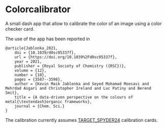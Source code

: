 # Colorcalibrator

A small dash app that allow to calibrate the color of an image using a color checker card.

The use of the app has been reported in 

```
@article{Jablonka_2021,
    doi = {10.1039/d0sc05337f},
    url = {https://doi.org/10.1039%2Fd0sc05337f},
    year = 2021,
    publisher = {Royal Society of Chemistry ({RSC})},
    volume = {12},
    number = {10},
    pages = {3587--3598},
    author = {Kevin Maik Jablonka and Seyed Mohamad Moosavi and Mehrdad Asgari and Christopher Ireland and Luc Patiny and Berend Smit},
    title = {A data-driven perspective on the colours of metal{\textendash}organic frameworks},
    journal = {Chem. Sci.}
}
```

The calibration currently assumes [TARGET_SPYDER24](https://www.datacolor.com/wp-content/uploads/2018/01/SpyderCheckr_Color_Data_V2.pdf) calibration cards.